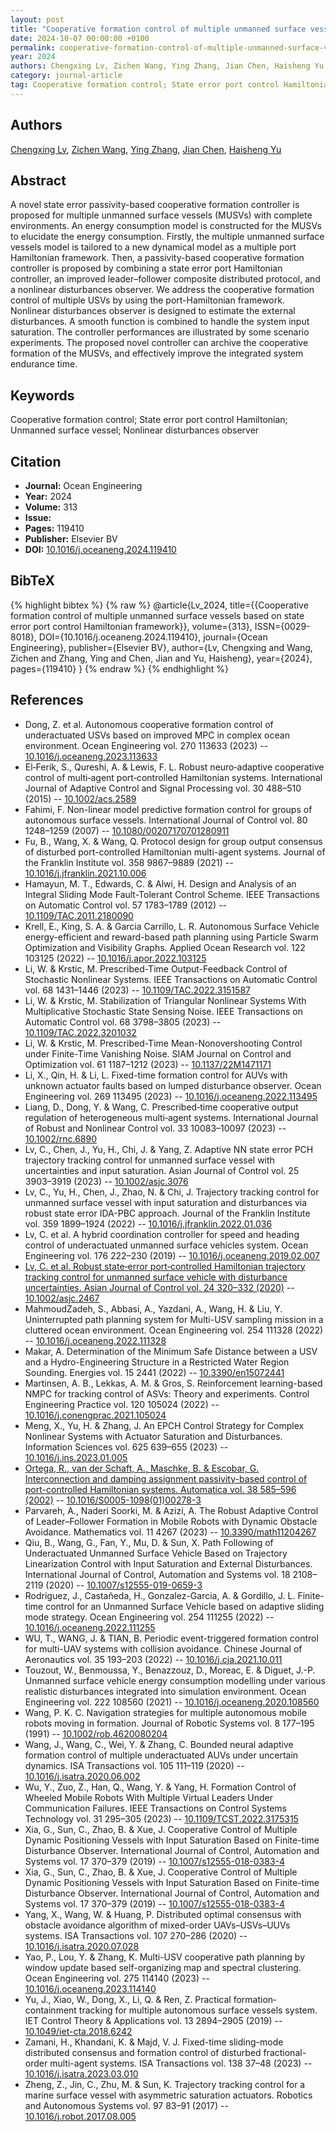```yaml
---
layout: post
title: "Cooperative formation control of multiple unmanned surface vessels based on state error port control Hamiltonian framework"
date: 2024-10-07 00:00:00 +0100
permalink: cooperative-formation-control-of-multiple-unmanned-surface-vessels-based-on-state-error-port-control-hamiltonian-framework
year: 2024
authors: Chengxing Lv, Zichen Wang, Ying Zhang, Jian Chen, Haisheng Yu
category: journal-article
tag: Cooperative formation control; State error port control Hamiltonian; Unmanned surface vessel; Nonlinear disturbances observer
---
```

 
## Authors
[Chengxing Lv](authors/chengxing-lv), [Zichen Wang](authors/zichen-wang), [Ying Zhang](authors/ying-zhang), [Jian Chen](authors/jian-chen), [Haisheng Yu](authors/haisheng-yu)
 
## Abstract
A novel state error passivity-based cooperative formation controller is proposed for multiple unmanned surface vessels (MUSVs) with complete environments. An energy consumption model is constructed for the MUSVs to elucidate the energy consumption. Firstly, the multiple unmanned surface vessels model is tailored to a new dynamical model as a multiple port Hamiltonian framework. Then, a passivity-based cooperative formation controller is proposed by combining a state error port Hamiltonian controller, an improved leader–follower composite distributed protocol, and a nonlinear disturbances observer. We address the cooperative formation control of multiple USVs by using the port-Hamiltonian framework. Nonlinear disturbances observer is designed to estimate the external disturbances. A smooth function is combined to handle the system input saturation. The controller performances are illustrated by some scenario experiments. The proposed novel controller can archive the cooperative formation of the MUSVs, and effectively improve the integrated system endurance time.
 
## Keywords
Cooperative formation control; State error port control Hamiltonian; Unmanned surface vessel; Nonlinear disturbances observer
 
## Citation
- **Journal:** Ocean Engineering
- **Year:** 2024
- **Volume:** 313
- **Issue:** 
- **Pages:** 119410
- **Publisher:** Elsevier BV
- **DOI:** [10.1016/j.oceaneng.2024.119410](https://doi.org/10.1016/j.oceaneng.2024.119410)
 
## BibTeX
{% highlight bibtex %}
{% raw %}
@article{Lv_2024,
  title={{Cooperative formation control of multiple unmanned surface vessels based on state error port control Hamiltonian framework}},
  volume={313},
  ISSN={0029-8018},
  DOI={10.1016/j.oceaneng.2024.119410},
  journal={Ocean Engineering},
  publisher={Elsevier BV},
  author={Lv, Chengxing and Wang, Zichen and Zhang, Ying and Chen, Jian and Yu, Haisheng},
  year={2024},
  pages={119410}
}
{% endraw %}
{% endhighlight %}
 
## References
- Dong, Z. et al. Autonomous cooperative formation control of underactuated USVs based on improved MPC in complex ocean environment. Ocean Engineering vol. 270 113633 (2023) -- [10.1016/j.oceaneng.2023.113633](https://doi.org/10.1016/j.oceaneng.2023.113633)
- El‐Ferik, S., Qureshi, A. & Lewis, F. L. Robust neuro‐adaptive cooperative control of multi‐agent port‐controlled Hamiltonian systems. International Journal of Adaptive Control and Signal Processing vol. 30 488–510 (2015) -- [10.1002/acs.2589](https://doi.org/10.1002/acs.2589)
- Fahimi, F. Non-linear model predictive formation control for groups of autonomous surface vessels. International Journal of Control vol. 80 1248–1259 (2007) -- [10.1080/00207170701280911](https://doi.org/10.1080/00207170701280911)
- Fu, B., Wang, X. & Wang, Q. Protocol design for group output consensus of disturbed port-controlled Hamiltonian multi-agent systems. Journal of the Franklin Institute vol. 358 9867–9889 (2021) -- [10.1016/j.jfranklin.2021.10.006](https://doi.org/10.1016/j.jfranklin.2021.10.006)
- Hamayun, M. T., Edwards, C. & Alwi, H. Design and Analysis of an Integral Sliding Mode Fault-Tolerant Control Scheme. IEEE Transactions on Automatic Control vol. 57 1783–1789 (2012) -- [10.1109/TAC.2011.2180090](https://doi.org/10.1109/TAC.2011.2180090)
- Krell, E., King, S. A. & Garcia Carrillo, L. R. Autonomous Surface Vehicle energy-efficient and reward-based path planning using Particle Swarm Optimization and Visibility Graphs. Applied Ocean Research vol. 122 103125 (2022) -- [10.1016/j.apor.2022.103125](https://doi.org/10.1016/j.apor.2022.103125)
- Li, W. & Krstic, M. Prescribed-Time Output-Feedback Control of Stochastic Nonlinear Systems. IEEE Transactions on Automatic Control vol. 68 1431–1446 (2023) -- [10.1109/TAC.2022.3151587](https://doi.org/10.1109/TAC.2022.3151587)
- Li, W. & Krstic, M. Stabilization of Triangular Nonlinear Systems With Multiplicative Stochastic State Sensing Noise. IEEE Transactions on Automatic Control vol. 68 3798–3805 (2023) -- [10.1109/TAC.2022.3201032](https://doi.org/10.1109/TAC.2022.3201032)
- Li, W. & Krstic, M. Prescribed-Time Mean-Nonovershooting Control under Finite-Time Vanishing Noise. SIAM Journal on Control and Optimization vol. 61 1187–1212 (2023) -- [10.1137/22M1471171](https://doi.org/10.1137/22M1471171)
- Li, X., Qin, H. & Li, L. Fixed-time formation control for AUVs with unknown actuator faults based on lumped disturbance observer. Ocean Engineering vol. 269 113495 (2023) -- [10.1016/j.oceaneng.2022.113495](https://doi.org/10.1016/j.oceaneng.2022.113495)
- Liang, D., Dong, Y. & Wang, C. Prescribed‐time cooperative output regulation of heterogeneous multi‐agent systems. International Journal of Robust and Nonlinear Control vol. 33 10083–10097 (2023) -- [10.1002/rnc.6890](https://doi.org/10.1002/rnc.6890)
- Lv, C., Chen, J., Yu, H., Chi, J. & Yang, Z. Adaptive NN state error PCH trajectory tracking control for unmanned surface vessel with uncertainties and input saturation. Asian Journal of Control vol. 25 3903–3919 (2023) -- [10.1002/asjc.3076](https://doi.org/10.1002/asjc.3076)
- Lv, C., Yu, H., Chen, J., Zhao, N. & Chi, J. Trajectory tracking control for unmanned surface vessel with input saturation and disturbances via robust state error IDA-PBC approach. Journal of the Franklin Institute vol. 359 1899–1924 (2022) -- [10.1016/j.jfranklin.2022.01.036](https://doi.org/10.1016/j.jfranklin.2022.01.036)
- Lv, C. et al. A hybrid coordination controller for speed and heading control of underactuated unmanned surface vehicles system. Ocean Engineering vol. 176 222–230 (2019) -- [10.1016/j.oceaneng.2019.02.007](https://doi.org/10.1016/j.oceaneng.2019.02.007)
- [Lv, C. et al. Robust state‐error port‐controlled Hamiltonian trajectory tracking control for unmanned surface vehicle with disturbance uncertainties. Asian Journal of Control vol. 24 320–332 (2020)](robust-state-error-port-controlled-hamiltonian-trajectory-tracking-control-for-unmanned-surface-vehicle-with-disturbance-uncertainties) -- [10.1002/asjc.2467](https://doi.org/10.1002/asjc.2467)
- MahmoudZadeh, S., Abbasi, A., Yazdani, A., Wang, H. & Liu, Y. Uninterrupted path planning system for Multi-USV sampling mission in a cluttered ocean environment. Ocean Engineering vol. 254 111328 (2022) -- [10.1016/j.oceaneng.2022.111328](https://doi.org/10.1016/j.oceaneng.2022.111328)
- Makar, A. Determination of the Minimum Safe Distance between a USV and a Hydro-Engineering Structure in a Restricted Water Region Sounding. Energies vol. 15 2441 (2022) -- [10.3390/en15072441](https://doi.org/10.3390/en15072441)
- Martinsen, A. B., Lekkas, A. M. & Gros, S. Reinforcement learning-based NMPC for tracking control of ASVs: Theory and experiments. Control Engineering Practice vol. 120 105024 (2022) -- [10.1016/j.conengprac.2021.105024](https://doi.org/10.1016/j.conengprac.2021.105024)
- Meng, X., Yu, H. & Zhang, J. An EPCH Control Strategy for Complex Nonlinear Systems with Actuator Saturation and Disturbances. Information Sciences vol. 625 639–655 (2023) -- [10.1016/j.ins.2023.01.005](https://doi.org/10.1016/j.ins.2023.01.005)
- [Ortega, R., van der Schaft, A., Maschke, B. & Escobar, G. Interconnection and damping assignment passivity-based control of port-controlled Hamiltonian systems. Automatica vol. 38 585–596 (2002)](interconnection-and-damping-assignment-passivity-based-control-of-port-controlled-hamiltonian-systems) -- [10.1016/S0005-1098(01)00278-3](https://doi.org/10.1016/S0005-1098(01)00278-3)
- Parvareh, A., Naderi Soorki, M. & Azizi, A. The Robust Adaptive Control of Leader–Follower Formation in Mobile Robots with Dynamic Obstacle Avoidance. Mathematics vol. 11 4267 (2023) -- [10.3390/math11204267](https://doi.org/10.3390/math11204267)
- Qiu, B., Wang, G., Fan, Y., Mu, D. & Sun, X. Path Following of Underactuated Unmanned Surface Vehicle Based on Trajectory Linearization Control with Input Saturation and External Disturbances. International Journal of Control, Automation and Systems vol. 18 2108–2119 (2020) -- [10.1007/s12555-019-0659-3](https://doi.org/10.1007/s12555-019-0659-3)
- Rodriguez, J., Castañeda, H., Gonzalez-Garcia, A. & Gordillo, J. L. Finite-time control for an Unmanned Surface Vehicle based on adaptive sliding mode strategy. Ocean Engineering vol. 254 111255 (2022) -- [10.1016/j.oceaneng.2022.111255](https://doi.org/10.1016/j.oceaneng.2022.111255)
- WU, T., WANG, J. & TIAN, B. Periodic event-triggered formation control for multi-UAV systems with collision avoidance. Chinese Journal of Aeronautics vol. 35 193–203 (2022) -- [10.1016/j.cja.2021.10.011](https://doi.org/10.1016/j.cja.2021.10.011)
- Touzout, W., Benmoussa, Y., Benazzouz, D., Moreac, E. & Diguet, J.-P. Unmanned surface vehicle energy consumption modelling under various realistic disturbances integrated into simulation environment. Ocean Engineering vol. 222 108560 (2021) -- [10.1016/j.oceaneng.2020.108560](https://doi.org/10.1016/j.oceaneng.2020.108560)
- Wang, P. K. C. Navigation strategies for multiple autonomous mobile robots moving in formation. Journal of Robotic Systems vol. 8 177–195 (1991) -- [10.1002/rob.4620080204](https://doi.org/10.1002/rob.4620080204)
- Wang, J., Wang, C., Wei, Y. & Zhang, C. Bounded neural adaptive formation control of multiple underactuated AUVs under uncertain dynamics. ISA Transactions vol. 105 111–119 (2020) -- [10.1016/j.isatra.2020.06.002](https://doi.org/10.1016/j.isatra.2020.06.002)
- Wu, Y., Zuo, Z., Han, Q., Wang, Y. & Yang, H. Formation Control of Wheeled Mobile Robots With Multiple Virtual Leaders Under Communication Failures. IEEE Transactions on Control Systems Technology vol. 31 295–305 (2023) -- [10.1109/TCST.2022.3175315](https://doi.org/10.1109/TCST.2022.3175315)
- Xia, G., Sun, C., Zhao, B. & Xue, J. Cooperative Control of Multiple Dynamic Positioning Vessels with Input Saturation Based on Finite-time Disturbance Observer. International Journal of Control, Automation and Systems vol. 17 370–379 (2019) -- [10.1007/s12555-018-0383-4](https://doi.org/10.1007/s12555-018-0383-4)
- Xia, G., Sun, C., Zhao, B. & Xue, J. Cooperative Control of Multiple Dynamic Positioning Vessels with Input Saturation Based on Finite-time Disturbance Observer. International Journal of Control, Automation and Systems vol. 17 370–379 (2019) -- [10.1007/s12555-018-0383-4](https://doi.org/10.1007/s12555-018-0383-4)
- Yang, X., Wang, W. & Huang, P. Distributed optimal consensus with obstacle avoidance algorithm of mixed-order UAVs–USVs–UUVs systems. ISA Transactions vol. 107 270–286 (2020) -- [10.1016/j.isatra.2020.07.028](https://doi.org/10.1016/j.isatra.2020.07.028)
- Yao, P., Lou, Y. & Zhang, K. Multi-USV cooperative path planning by window update based self-organizing map and spectral clustering. Ocean Engineering vol. 275 114140 (2023) -- [10.1016/j.oceaneng.2023.114140](https://doi.org/10.1016/j.oceaneng.2023.114140)
- Yu, J., Xiao, W., Dong, X., Li, Q. & Ren, Z. Practical formation‐containment tracking for multiple autonomous surface vessels system. IET Control Theory &amp; Applications vol. 13 2894–2905 (2019) -- [10.1049/iet-cta.2018.6242](https://doi.org/10.1049/iet-cta.2018.6242)
- Zamani, H., Khandani, K. & Majd, V. J. Fixed-time sliding-mode distributed consensus and formation control of disturbed fractional-order multi-agent systems. ISA Transactions vol. 138 37–48 (2023) -- [10.1016/j.isatra.2023.03.010](https://doi.org/10.1016/j.isatra.2023.03.010)
- Zheng, Z., Jin, C., Zhu, M. & Sun, K. Trajectory tracking control for a marine surface vessel with asymmetric saturation actuators. Robotics and Autonomous Systems vol. 97 83–91 (2017) -- [10.1016/j.robot.2017.08.005](https://doi.org/10.1016/j.robot.2017.08.005)

